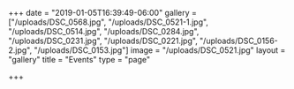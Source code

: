 +++
date = "2019-01-05T16:39:49-06:00"
gallery = ["/uploads/DSC_0568.jpg", "/uploads/DSC_0521-1.jpg", "/uploads/DSC_0514.jpg", "/uploads/DSC_0284.jpg", "/uploads/DSC_0231.jpg", "/uploads/DSC_0221.jpg", "/uploads/DSC_0156-2.jpg", "/uploads/DSC_0153.jpg"]
image = "/uploads/DSC_0521.jpg"
layout = "gallery"
title = "Events"
type = "page"

+++
